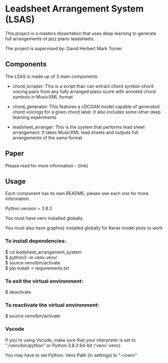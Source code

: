 # Leadsheet Arrangement System (LSAS)

This project is a masters dissertation that uses deep learning to generate full arrangements of jazz piano leadsheets.

The project is supervised by:
David Herbert
Mark Turner


## Components

The LSAS is made up of 3 main components:

- chord_scraper: This is a script than can extract chord symbol-chord voicing pairs from any fully arranged piano score with annoted chord symbols in MusicXML format

- chord_generator: This features a cDCGAN model capable of generated chord voicings for a given chord label. It also includes some other deep learning experiments

- leadsheet_arranger: This is the system that performs lead sheet arrangement. It takes MusicXML lead sheets and outputs full arrangements of the same format


## Paper

Please read for more information - (link)


## Usage 

Each component has its own README; please see each one for more information.

Python version = 3.8.3

You must have venv installed globally

You must also have graphviz installed globally for Keras model plots to work

### To install dependencies:

$ cd leadsheet_arrangement_system\
$ python3 -m venv venv/\
$ source venv/bin/activate\
$ pip install -r requirements.txt

### To exit the virtual environment:

$ deactivate

### To reactivate the virtual environment:

$ source venv/bin/activate

### Vscode

If you're using Vscode, make sure that your interpreter is set to "./venv/bin/python" or Python 3.8.3 64-bit ('venv':venv).

You may have to set Python: Venv Path (in settings) to "~/venv"